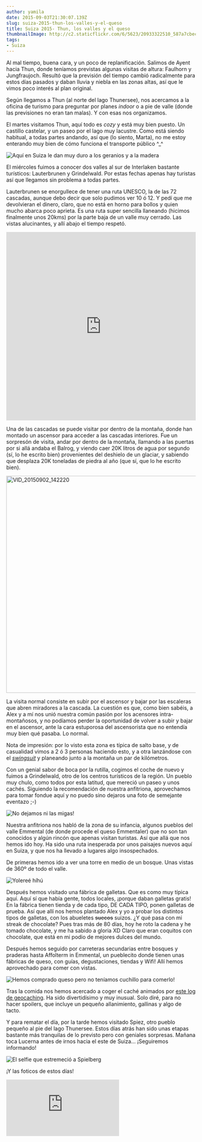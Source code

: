```yaml
---
author: yamila
date: 2015-09-03T21:30:07.139Z
slug: suiza-2015-thun-los-valles-y-el-queso
title: Suiza 2015- Thun, los valles y el queso
thumbnailImage: http://c2.staticflickr.com/6/5623/20933322510_587a7cbec3_z.jpg
tags:
- Suiza
---
```


Al mal tiempo, buena cara, y un poco de replanificación. Salimos de Ayent hacia Thun, donde teníamos previstas algunas visitas de altura: Faulhorn y Jungfraujoch. Resultó que la previsión del tiempo cambió radicalmente para estos días pasados y daban lluvia y niebla en las zonas altas, así que le vimos poco interés al plan original.

Según llegamos a Thun (al norte del lago Thunersee), nos acercamos a la oficina de turismo para preguntar por planes <em>indoor</em> o a pie de valle (donde las previsiones no eran tan malas). Y con esas nos organizamos.

El martes visitamos Thun, aquí todo es <em>cozy</em> y está muy bien puesto. Un castillo castelar, y un paseo por el lago muy lacustre. Como está siendo habitual, a todas partes andando, así que (lo siento, Marta), no me estoy enterando muy bien de cómo funciona el transporte público ^_^

<img src="http://c1.staticflickr.com/1/707/20934665639_d3150939fb_z.jpg" title="Aquí en Suiza le dan muy duro a los geranios y a la madera" />

El miércoles fuimos a conocer dos valles al sur de Interlaken bastante turísticos: Lauterbrunen y Grindelwald. Por estas fechas apenas hay turistas así que llegamos sin problema a todas partes.

Lauterbrunen se enorgullece de tener una ruta UNESCO, la de las 72 cascadas, aunque debo decir que solo pudimos ver 10 ó 12. Y pedí que me devolvieran el dinero, claro, que no está en horno para bollos y quien mucho abarca poco aprieta. Es una ruta super sencilla llaneando (hicimos finalmente unos 20kms) por la parte baja de un valle muy cerrado. Las vistas alucinantes, y allí abajo el tiempo respetó.

<img src="http://c2.staticflickr.com/6/5623/20933322510_587a7cbec3_z.jpg" title="" />

<iframe width='100%' height='500px' frameBorder='0' src='https://a.tiles.mapbox.com/v4/yamila.namhbm8l/attribution,zoompan,zoomwheel,geocoder,share.html?access_token=pk.eyJ1IjoieWFtaWxhIiwiYSI6IjUzNDE5ZDRkZjBiZjBiZDY0YTBhZjBmNmUyZGYzYTZiIn0.okLJEzGsBQ6IOgn1mhToIQ#13/46.5676/7.9217'></iframe>

Una de las cascadas se puede visitar por dentro de la montaña, donde han montado un ascensor para acceder a las cascadas interiores. Fue un sorpresón de visita, andar por dentro de la montaña, llamando a las puertas por si allá andaba el Balrog, y viendo caer 20K litros de agua por segundo (sí, lo he escrito bien) provenientes del deshielo de un glaciar, y sabiendo que desplaza 20K toneladas de piedra al año (que sí, que lo he escrito bien).

<a data-flickr-embed="true"  href="https://www.flickr.com/photos/125687915@N08/20499497373/in/album-72157657736244560/" title="VID_20150902_142220"><img src="https://farm1.staticflickr.com/781/20499497373_acc885e541_b.jpg" width="1024" height="576" alt="VID_20150902_142220"></a><script async src="//embedr.flickr.com/assets/client-code.js" charset="utf-8"></script>

La visita normal consiste en subir por el ascensor y bajar por las escaleras que abren miradores a la cascada. La cuestión es que, como bien sabéis, a Alex y a mí nos unió nuestra común pasión por los acensores intra-montañosos, y no podíamos perder la oportunidad de volver a subir y bajar en el ascensor, ante la cara estuporosa del ascensorista que no entendía muy bien qué pasaba. Lo normal.

Nota de impresión: por lo visto esta zona es típica de salto base, y de casualidad vimos a 2 ó 3 personas haciendo esto, y a otra lanzándose con el <a href="https://www.google.es/search?q=swing+suite&biw=1918&bih=992&source=lnms&tbm=isch&sa=X&ved=0CAYQ_AUoAWoVChMI9dPEscTbxwIVCxAsCh2HjwAn#tbm=isch&q=wings+suit" target="_new"><em>swingsuit</em></a> y planeando junto a la montaña un par de kilómetros.

Con un genial sabor de boca por la rutilla, cogimos el coche de nuevo y fuimos a Grindelwald, otro de los centros turísticos de la región. Un pueblo muy chulo, como todos por esta latitud, que mereció un paseo y unos cachés. Siguiendo la recomendación de nuestra anfitriona, aprovechamos para tomar fondue aquí y no puedo sino dejaros una foto de semejante eventazo ;-)

<img src="http://c1.staticflickr.com/1/782/21111302982_4dc4979368_z.jpg" title="No dejamos ni las migas!" />

Nuestra anfitriona nos habló de la zona de su infancia, algunos pueblos del valle Emmental (de donde procede el queso Emmentaler) que no son tan conocidos y algún rincón que apenas visitan turistas. Así que allá que nos hemos ido hoy. Ha sido una ruta inesperada por unos paisajes nuevos aquí en Suiza, y que nos ha llevado a lugares algo insospechados.

De primeras hemos ido a ver una torre en medio de un bosque. Unas vistas de 360º de todo el valle. 

<img src="//c1.staticflickr.com/1/606/20934666439_1c08c755c6_z.jpg" title="Yolereé híhú" />

Después hemos visitado una fábrica de galletas. Que es como muy típica aquí. Aquí sí que había gente, todos locales, ¡porque daban galletas gratis! En la fábrica tienen tienda y de cada tipo, DE CADA TIPO, ponen galletas de prueba. Así que allí nos hemos plantado Alex y yo a probar los distintos tipos de galletas, con los abueletes <del>suecos</del> suizos. ¿Y qué pasa con mi streak de chocolate? Pues tras más de 80 días, hoy he roto la cadena y he tomado chocolate, y me ha sabido a gloria XD Claro que eran coquitos con chocolate, que está en mi podio de mejores dulces del mundo.

Después hemos seguido por carreteras secundarias entre bosques y praderas hasta Affolterm in Emmental, un pueblecito donde tienen unas fábricas de queso, con guías, degustaciones, tiendas y Wifi! Allí hemos aprovechado para comer con vistas.

![Hemos comprado queso pero no teníamos cuchillo para comerlo!](http://c1.staticflickr.com/1/583/21111300062_d04268b680_b.jpg#full)

Tras la comida nos hemos acercado a coger el caché animados por <a href="http://www.geocaching.com/seek/log.aspx?LUID=c8a0f348-1db4-45b8-95b9-e191625994b8" target="_new">este log de geocaching</a>. Ha sido divertidísimo y muy inusual. Solo diré, para no hacer spoilers, que incluye un pequeño allanimiento, gallinas y algo de tacto.

Y para rematar el día, por la tarde hemos visitado Spiez, otro pueblo pequeño al pie del lago Thunersee. Estos días atrás han sido unas etapas bastante más tranquilas de lo previsto pero con geniales sorpresas. Mañana toca Lucerna antes de irnos hacia el este de Suiza... ¡Seguiremos informando!

<img src="http://c1.staticflickr.com/1/650/20934663819_e29bc25c50_z.jpg" title="El selfie que estremeció a Spielberg" />

¡Y las foticos de estos días!

<div class='embed-container'><iframe src='https://www.flickr.com/photos/125687915@N08/albums/72157657736244560/player' frameborder='0' allowfullscreen webkitallowfullscreen mozallowfullscreen oallowfullscreen msallowfullscreen></iframe></div>